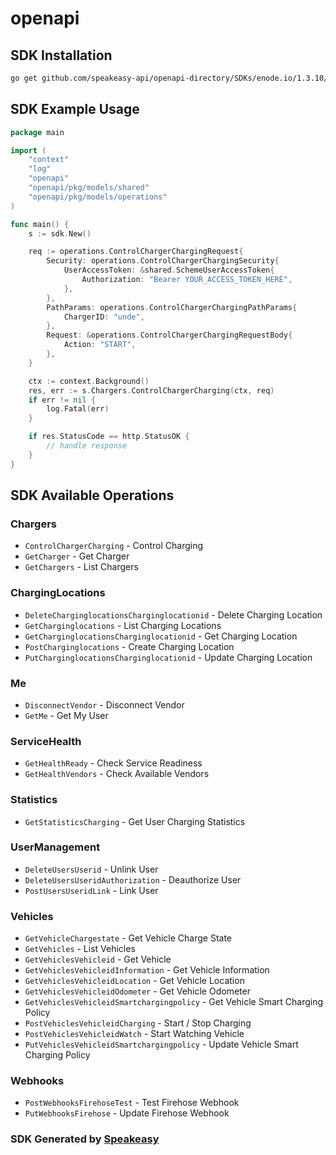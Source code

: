 # openapi

<!-- Start SDK Installation -->
## SDK Installation

```bash
go get github.com/speakeasy-api/openapi-directory/SDKs/enode.io/1.3.10/go
```
<!-- End SDK Installation -->

## SDK Example Usage
<!-- Start SDK Example Usage -->
```go
package main

import (
    "context"
    "log"
    "openapi"
    "openapi/pkg/models/shared"
    "openapi/pkg/models/operations"
)

func main() {
    s := sdk.New()

    req := operations.ControlChargerChargingRequest{
        Security: operations.ControlChargerChargingSecurity{
            UserAccessToken: &shared.SchemeUserAccessToken{
                Authorization: "Bearer YOUR_ACCESS_TOKEN_HERE",
            },
        },
        PathParams: operations.ControlChargerChargingPathParams{
            ChargerID: "unde",
        },
        Request: &operations.ControlChargerChargingRequestBody{
            Action: "START",
        },
    }

    ctx := context.Background()
    res, err := s.Chargers.ControlChargerCharging(ctx, req)
    if err != nil {
        log.Fatal(err)
    }

    if res.StatusCode == http.StatusOK {
        // handle response
    }
}
```
<!-- End SDK Example Usage -->

<!-- Start SDK Available Operations -->
## SDK Available Operations


### Chargers

* `ControlChargerCharging` - Control Charging
* `GetCharger` - Get Charger
* `GetChargers` - List Chargers

### ChargingLocations

* `DeleteCharginglocationsCharginglocationid` - Delete Charging Location
* `GetCharginglocations` - List Charging Locations
* `GetCharginglocationsCharginglocationid` - Get Charging Location
* `PostCharginglocations` - Create Charging Location
* `PutCharginglocationsCharginglocationid` - Update Charging Location

### Me

* `DisconnectVendor` - Disconnect Vendor
* `GetMe` - Get My User

### ServiceHealth

* `GetHealthReady` - Check Service Readiness
* `GetHealthVendors` - Check Available Vendors

### Statistics

* `GetStatisticsCharging` - Get User Charging Statistics

### UserManagement

* `DeleteUsersUserid` - Unlink User
* `DeleteUsersUseridAuthorization` - Deauthorize User
* `PostUsersUseridLink` - Link User

### Vehicles

* `GetVehicleChargestate` - Get Vehicle Charge State
* `GetVehicles` - List Vehicles
* `GetVehiclesVehicleid` - Get Vehicle
* `GetVehiclesVehicleidInformation` - Get Vehicle Information
* `GetVehiclesVehicleidLocation` - Get Vehicle Location
* `GetVehiclesVehicleidOdometer` - Get Vehicle Odometer
* `GetVehiclesVehicleidSmartchargingpolicy` - Get Vehicle Smart Charging Policy
* `PostVehiclesVehicleidCharging` - Start / Stop Charging
* `PostVehiclesVehicleidWatch` - Start Watching Vehicle
* `PutVehiclesVehicleidSmartchargingpolicy` - Update Vehicle Smart Charging Policy

### Webhooks

* `PostWebhooksFirehoseTest` - Test Firehose Webhook
* `PutWebhooksFirehose` - Update Firehose Webhook
<!-- End SDK Available Operations -->

### SDK Generated by [Speakeasy](https://docs.speakeasyapi.dev/docs/using-speakeasy/client-sdks)
